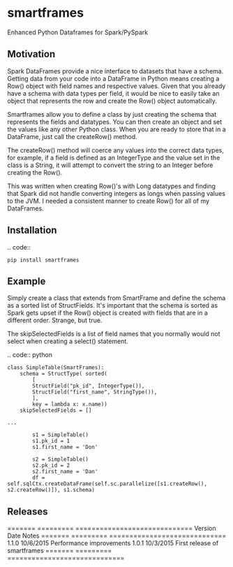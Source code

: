 smartframes
===========
Enhanced Python Dataframes for Spark/PySpark

Motivation
----------

Spark DataFrames provide a nice interface to datasets that have a schema.  Getting data from your code into a DataFrame in Python means creating a Row() object with field names and respective values.  Given that you already have a schema with data types per field, it would be nice to easily take an object that represents the row and create the Row() object automatically.

Smartframes allow you to define a class by just creating the schema that represents the fields and datatypes.  You can then create an object and set the values like any other Python class.  When you are ready to store that in a DataFrame, just call the createRow() method.  

The createRow() method will coerce any values into the correct data types, for example, if a field is defined as an IntegerType and the value set in the class is a String, it will attempt to convert the string to an Integer before creating the Row().

This was written when creating Row()'s with Long datatypes and finding that Spark did not handle converting integers as longs when passing values to the JVM.  I needed a consistent manner to create Row() for all of my DataFrames.


Installation
------------

.. code::

    pip install smartframes


Example
-------

Simply create a class that extends from SmartFrame and define the schema as a sorted list of StructFields.  It's important that the schema is sorted as Spark gets upset if the Row() object is created with fields that are in a different order. Strange, but true.

The skipSelectedFields is a list of field names that you normally would not select when creating a select() statement. 

.. code:: python

    class SimpleTable(SmartFrames):
        schema = StructType( sorted(
            [
            StructField("pk_id", IntegerType()),
            StructField("first_name", StringType()),
            ],
            key = lambda x: x.name))
        skipSelectedFields = []

    ...

            s1 = SimpleTable()
            s1.pk_id = 1
            s1.first_name = 'Don'

            s2 = SimpleTable()
            s2.pk_id = 2
            s2.first_name = 'Dan'
            df = self.sqlCtx.createDataFrame(self.sc.parallelize([s1.createRow(), s2.createRow()]), s1.schema)


Releases
--------

=======     =========   =============================
Version     Date        Notes
=======     =========   =============================
1.1.0       10/6/2015   Performance improvements
1.0.1       10/3/2015   First release of smartframes
=======     =========   =============================
